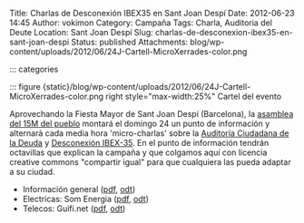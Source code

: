 Title: Charlas de Desconexión IBEX35 en Sant Joan Despí
Date: 2012-06-23 14:45
Author: vokimon
Category: Campaña
Tags: Charla, Auditoria del Deute
Location: Sant Joan Despí
Slug: charlas-de-desconexion-ibex35-en-sant-joan-despi
Status: published
Attachments: blog/wp-content/uploads/2012/06/24J-Cartell-MicroXerrades-color.png

::: categories

::: figure {static}/blog/wp-content/uploads/2012/06/24J-Cartell-MicroXerrades-color.png right style="max-width:25%"
	Cartel del evento

Aprovechando la Fiesta Mayor de Sant Joan Despí (Barcelona),
la [asamblea del 15M del pueblo](http://acampadadespi.org)
montará el domingo 24 un punto de información y alternarà cada media hora 'micro-charlas'
sobre la [Auditoría Ciudadana de la Deuda](http://auditoria15m.org) y [Desconexión IBEX-35](http://desconexionibex35.org).
En el punto de información tendrán octavillas que explican la campaña
y que colgamos aquí con licencia creative commons "compartir igual" para que cualquiera las pueda adaptar a su ciudad.

-   Información general ([pdf]({static}/files/desconexionibex35-octaveta-general.pdf), [odt]({static}/files/desconexionibex35-octaveta-general.odt))
-   Electricas: Som Energia ([pdf]({static}/files/desconexionibex35-octaveta-somenergia.pdf), [odt]({static}/files/desconexionibex35-octaveta-somenergia.odt))
-   Telecos: Guifi.net ([pdf]({static}/files/desconexionibex35-octaveta-guifinet.pdf), [odt]({static}/files/desconexionibex35-octaveta-guifinet.odt))




